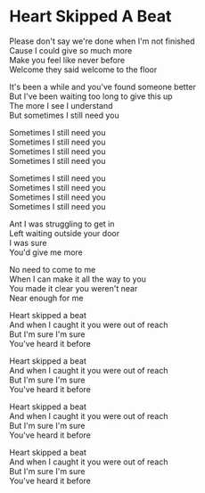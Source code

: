 # Heart Skipped A Beat  

Please don't say we're done when I'm not finished  
Cause I could give so much more  
Make you feel like never before  
Welcome they said welcome to the floor  

It's been a while and you've found someone better  
But I've been waiting too long to give this up  
The more I see I understand  
But sometimes I still need you  

Sometimes I still need you  
Sometimes I still need you  
Sometimes I still need you  
Sometimes I still need you  

Sometimes I still need you  
Sometimes I still need you  
Sometimes I still need you  
Sometimes I still need you  

Ant I was struggling to get in  
Left waiting outside your door  
I was sure  
You'd give me more  

No need to come to me  
When I can make it all the way to you  
You made it clear you weren't near  
Near enough for me  

Heart skipped a beat  
And when I caught it you were out of reach  
But I'm sure I'm sure  
You've heard it before  

Heart skipped a beat  
And when I caught it you were out of reach  
But I'm sure I'm sure  
You've heard it before  

Heart skipped a beat  
And when I caught it you were out of reach  
But I'm sure I'm sure  
You've heard it before  

Heart skipped a beat  
And when I caught it you were out of reach  
But I'm sure I'm sure  
You've heard it before  
